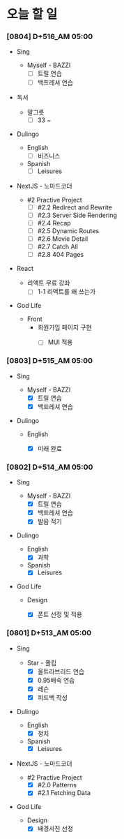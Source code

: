 # 오늘 할 일

### [0804] D+516_AM 05:00

- Sing

  - Myself - BAZZI
    - [ ] 트릴 연습
    - [ ] 백프레셔 연습
- 독서
  - 말그릇
    - [ ] 33 ~
- Dulingo
  - English
    - [ ] 비즈니스
  - Spanish
    - [ ] Leisures
- NextJS - 노마드코더

  - #2 Practive Project
    - [ ] #2.2 Redirect and Rewrite
    - [ ] #2.3 Server Side Rendering
    - [ ] #2.4 Recap
    - [ ] #2.5 Dynamic Routes
    - [ ] #2.6 Movie Detail
    - [ ] #2.7 Catch All
    - [ ] #2.8 404 Pages
- React
  - 리액트 무료 강좌
    - [ ] 1-1 리액트를 왜 쓰는가
- God Life
  - Front
    - 회원가입 페이지 구현
      - [ ] MUI 적용



### [0803] D+515_AM 05:00

- Sing

  - Myself - BAZZI
    - [x] 트릴 연습
    - [x] 백프레셔 연습
- Dulingo
  - English
    - [x] 미래 완료



### [0802] D+514_AM 05:00

- Sing

  - Myself - BAZZI
    - [x] 트릴 연습
    - [x] 백프레셔 연습
    - [x] 발음 적기
- Dulingo
  - English
    - [x] 과학
  - Spanish
    - [x] Leisures
- God Life
  - Design
    - [x] 폰트 선정 및 적용



### [0801] D+513_AM 05:00

- Sing

  - Star - 폴킴
    - [x] 울트라브리드 연습
    - [x] 0.95배속 연습
    - [x] 레슨
    - [x] 피드백 작성
- Dulingo
  - English
    - [x] 정치
  - Spanish
    - [x] Leisures
- NextJS - 노마드코더

  - #2 Practive Project
    - [x] #2.0 Patterns
    - [x] #2.1 Fetching Data
- God Life
  - Design
    - [x] 배경사진 선정
